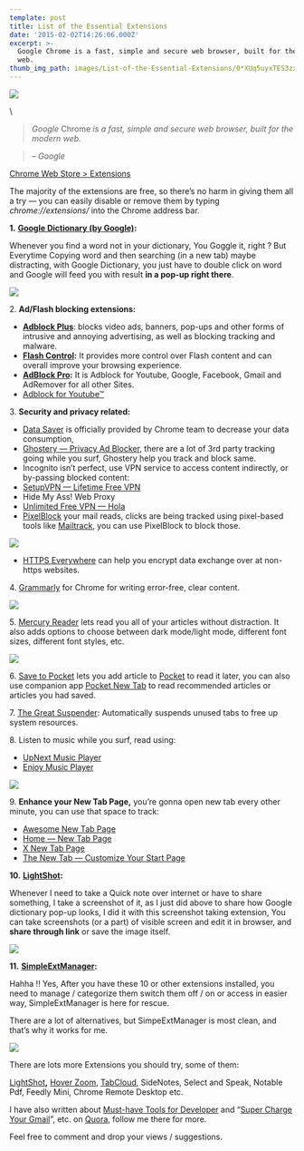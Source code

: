 ```yaml
---
template: post
title: List of the Essential Extensions
date: '2015-02-02T14:26:06.000Z'
excerpt: >-
  Google Chrome is a fast, simple and secure web browser, built for the modern
  web.
thumb_img_path: images/List-of-the-Essential-Extensions/0*XUq5uyxTES3zxxkq..jpg
---
```

![](/images/List-of-the-Essential-Extensions/0*XUq5uyxTES3zxxkq..jpg)

<figcaption>\</figcaption>

> *Google* Chrome *is a fast, simple and secure web browser, built for the modern web.*

> *– Google*

[Chrome Web Store > Extensions](https://chrome.google.com/webstore/category/extensions)

The majority of the extensions are free, so there’s no harm in giving them all a try — you can easily disable or remove them by typing *chrome://extensions/* into the Chrome address bar.

**1\.** [**Google Dictionary (by Google)**](https://chrome.google.com/webstore/detail/google-dictionary-by-goog/mgijmajocgfcbeboacabfgobmjgjcoja/related?hl=en)**:**

Whenever you find a word not in your dictionary, You Goggle it, right ? But Everytime Copying word and then searching (in a new tab) maybe distracting, with Google Dictionary, you just have to double click on word and Google will feed you with result **in a pop-up right there**.

![](/images/List-of-the-Essential-Extensions/0*B6CZBA7DDBpH7Ibh..jpg)

2\. **Ad/Flash blocking extensions:**

*   [**Adblock Plus**](https://chrome.google.com/webstore/detail/adblock-plus/cfhdojbkjhnklbpkdaibdccddilifddb): blocks video ads, banners, pop-ups and other forms of intrusive and annoying advertising, as well as blocking tracking and malware.
*   [**Flash Control**](https://chrome.google.com/webstore/detail/flashcontrol/mfidmkgnfgnkihnjeklbekckimkipmoe?hl=en)**:** It provides more control over Flash content and can overall improve your browsing experience.
*   [**AdBlock Pro**](https://chrome.google.com/webstore/detail/adblock-pro/ocifcklkibdehekfnmflempfgjhbedch)**:** It is Adblock for Youtube, Google, Facebook, Gmail and AdRemover for all other Sites.
*   [Adblock for Youtube™](https://chrome.google.com/webstore/detail/adblock-for-youtube/cmedhionkhpnakcndndgjdbohmhepckk)

3\. **Security and privacy related:**

*   [Data Saver](https://chrome.google.com/webstore/detail/data-saver/pfmgfdlgomnbgkofeojodiodmgpgmkac) is officially provided by Chrome team to decrease your data consumption,
*   [Ghostery — Privacy Ad Blocker](https://chrome.google.com/webstore/detail/ghostery-%E2%80%93-privacy-ad-blo/mlomiejdfkolichcflejclcbmpeaniij), there are a lot of 3rd party tracking going while you surf, Ghostery help you track and block same.
*   Incognito isn’t perfect, use VPN service to access content indirectly, or by-passing blocked content:
*   [SetupVPN — Lifetime Free VPN](https://chrome.google.com/webstore/detail/setupvpn-lifetime-free-vp/oofgbpoabipfcfjapgnbbjjaenockbdp)
*   Hide My Ass! Web Proxy
*   [Unlimited Free VPN — Hola](https://chrome.google.com/webstore/detail/unlimited-free-vpn-hola/gkojfkhlekighikafcpjkiklfbnlmeio)
*   [PixelBlock](https://chrome.google.com/webstore/detail/pixelblock/jmpmfcjnflbcoidlgapblgpgbilinlem) your mail reads, clicks are being tracked using pixel-based tools like [Mailtrack](https://chrome.google.com/webstore/detail/email-tracking-for-gmail/ndnaehgpjlnokgebbaldlmgkapkpjkkb), you can use PixelBlock to block those.

![](/images/List-of-the-Essential-Extensions/0*3NYPhcY6ipMwmm-u..jpg)

*   [HTTPS Everywhere](https://chrome.google.com/webstore/detail/https-everywhere/gcbommkclmclpchllfjekcdonpmejbdp) can help you encrypt data exchange over at non-https websites.

4\. [Grammarly](https://chrome.google.com/webstore/detail/grammarly-for-chrome/kbfnbcaeplbcioakkpcpgfkobkghlhen?hl=en) for Chrome for writing error-free, clear content.

![](/images/List-of-the-Essential-Extensions/0*IHJUjQdZq0QaQ5uk..jpg)

5\. [Mercury Reader](https://chrome.google.com/webstore/detail/mercury-reader/oknpjjbmpnndlpmnhmekjpocelpnlfdi) lets read you all of your articles without distraction. It also adds options to choose between dark mode/light mode, different font sizes, different font styles, etc.

![](/images/List-of-the-Essential-Extensions/0*XeeSmjN9VTqUCqQ8..jpg)

6\. [Save to Pocket](https://chrome.google.com/webstore/detail/save-to-pocket/niloccemoadcdkdjlinkgdfekeahmflj?hl=en) lets you add article to [Pocket](https://getpocket.com/a/queue/) to read it later, you can also use companion app [Pocket New Tab](https://chrome.google.com/webstore/detail/pocket-new-tab/mlnnopicjonfamklpcdfnbcomdlopmof) to read recommended articles or articles you had saved.

7\. [The Great Suspender](https://chrome.google.com/webstore/detail/the-great-suspender/klbibkeccnjlkjkiokjodocebajanakg?hl=en): Automatically suspends unused tabs to free up system resources.

8\. Listen to music while you surf, read using:

*   [UpNext Music Player](https://github.com/ptgamr/upnext)
*   [Enjoy Music Player](https://chrome.google.com/webstore/detail/enjoy-music-player/hncfgilfeieogcpghjnnhddghgdjbekl)

![](/images/List-of-the-Essential-Extensions/0*OqbhJEVrxX-0-ufb..jpg)

9\. **Enhance your New Tab Page,** you’re gonna open new tab every other minute, you can use that space to track:

*   [Awesome New Tab Page](https://chrome.google.com/webstore/detail/awesome-new-tab-page/mgmiemnjjchgkmgbeljfocdjjnpjnmcg?hl=en)
*   [Home — New Tab Page](https://chrome.google.com/webstore/detail/home-new-tab-page/ehhkfhegcenpfoanmgfpfhnmdmflkbgk?hl=en)
*   [X New Tab Page](https://chrome.google.com/webstore/detail/x-new-tab-page/cbmbfafhdccfgdgnbkgogehiklmemkoh?hl=en)
*   [The New Tab — Customize Your Start Page](https://chrome.google.com/webstore/detail/the-new-tab-customize-you/ddjdamcnphfdljlojajeoiogkanilahc)

**10\.** [**LightShot**](https://chrome.google.com/webstore/detail/lightshot-screenshot-tool/mbniclmhobmnbdlbpiphghaielnnpgdp?hl=en)**:**

Whenever I need to take a Quick note over internet or have to share something, I take a screenshot of it, as I just did above to share how Google dictionary pop-up looks, I did it with this screenshot taking extension, You can take screenshots (or a part) of visible screen and edit it in browser, and **share through link** or save the image itself.

![](/images/List-of-the-Essential-Extensions/0*PZ740ndOzs_QvkDv..jpg)

**11\.** [**SimpleExtManager**](https://chrome.google.com/webstore/detail/simpleextmanager/kniehgiejgnnpgojkdhhjbgbllnfkfdk?hl=en)**:**

Hahha !! Yes, After you have these 10 or other extensions installed, you need to manage / categorize them switch them off / on or access in easier way, SimpleExtManager is here for rescue.

There are a lot of alternatives, but SimpeExtManager is most clean, and that’s why it works for me.

![](https://cdn-images-1.medium.com/max/800/0*wFgXunBBzvDdCWiA.)

There are lots more Extensions you should try, some of them:

[LightShot](https://chrome.google.com/webstore/detail/lightshot-screenshot-tool/mbniclmhobmnbdlbpiphghaielnnpgdp?hl=en)**,** [Hover Zoom](https://chrome.google.com/webstore/detail/hover-zoom/nonjdcjchghhkdoolnlbekcfllmednbl?hl=en), [TabCloud](https://chrome.google.com/webstore/detail/tabcloud/npecfdijgoblfcgagoijgmgejmcpnhof?hl=en), SideNotes, Select and Speak, Notable Pdf, Feedly Mini, Chrome Remote Desktop etc.

I have also written about [Must-have Tools for Developer](https://medium.com/a-curious-life/extensions-for-front-end-ui-developers-bfcdaf6a240) and “[Super Charge Your Gmail](http://qr.ae/TUTU5h)”, etc. on [Quora](https://www.quora.com/profile/Arpit-Goyal-14), follow me there for more.

Feel free to comment and drop your views / suggestions.

